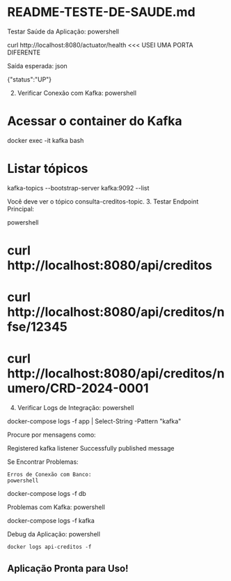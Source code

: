 # README-TESTE-DE-SAUDE.md

Testar Saúde da Aplicação:
powershell

curl http://localhost:8080/actuator/health  <<< USEI UMA PORTA DIFERENTE

Saída esperada:
json

{"status":"UP"}

2. Verificar Conexão com Kafka:
powershell


# Acessar o container do Kafka
docker exec -it kafka bash

# Listar tópicos
kafka-topics --bootstrap-server kafka:9092 --list

Você deve ver o tópico consulta-creditos-topic.
3. Testar Endpoint Principal:


powershell

# curl http://localhost:8080/api/creditos
# curl http://localhost:8080/api/creditos/nfse/12345
# curl http://localhost:8080/api/creditos/numero/CRD-2024-0001

4. Verificar Logs de Integração:
powershell

docker-compose logs -f app | Select-String -Pattern "kafka"

Procure por mensagens como:


Registered kafka listener
Successfully published message

Se Encontrar Problemas:

    Erros de Conexão com Banco:
    powershell

docker-compose logs -f db

Problemas com Kafka:
powershell

docker-compose logs -f kafka

Debug da Aplicação:
powershell

    docker logs api-creditos -f

## Aplicação Pronta para Uso!
